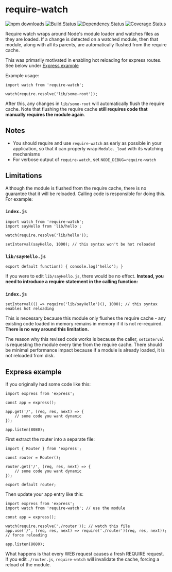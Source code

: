 # require-watch

[![npm downloads][downloads-image]][downloads-url] [![Build Status][travis-image]][travis-url] [![Dependency Status][daviddm-image]][daviddm-url] [![Coverage Status][coverage-image]][coverage-url]

Require watch wraps around Node's module loader and watches files as they are loaded. If a change is detected on a watched module, then that module, along with all its parents, are automatically flushed from the require cache.

This was primarily motivated in enabling hot reloading for express routes. See below under [Express example](#express-example)

Example usage:

```
import watch from 'require-watch';

watch(require.resolve('lib/some-root'));
```

After this, any changes in `lib/some-root` will automatically flush the require cache. Note that flushing the require cache **still requires code that manually requires the module again**.

## Notes

* You should require and use `require-watch` as early as possible in your application, so that it can properly wrap `Module._load` with its watching mechanisms
* For verbose output of `require-watch`, set `NODE_DEBUG=require-watch`

## Limitations

Although the module is flushed from the require cache, there is no guarantee that it will be reloaded. Calling code is responsible for doing this. For example:

### `index.js`

```
import watch from 'require-watch';
import sayHello from 'lib/hello';

watch(require.resolve('lib/hello'));

setInterval(sayHello, 1000); // this syntax won't be hot reloaded
```

### `lib/sayHello.js`

```
export default function() { console.log('hello'); }
```

If you were to edit `lib/sayHello.js`, there would be no effect. **Instead, you need to introduce a require statement in the calling function:**

### `index.js`

```
setInterval(() => require('lib/sayHello')(), 1000); // this syntax enables hot reloading
```

This is necessary because this module only flushes the require cache - any existing code loaded in memory remains in memory if it is not re-required. **There is no way around this limitation.**

The reason why this revised code works is because the caller, `setInterval` is requesting the module every time from the require cache. There should be minimal performance impact because if a module is already loaded, it is not reloaded from disk.

## Express example

If you originally had some code like this:

```
import express from 'express';

const app = express();

app.get('/', (req, res, next) => {
	// some code you want dynamic
});

app.listen(8080);
```

First extract the router into a separate file:

```
import { Router } from 'express';

const router = Router();

router.get('/', (req, res, next) => {
	// some code you want dynamic
});

export default router;
```

Then update your app entry like this:

```
import express from 'express';
import watch from 'require-watch'; // use the module

const app = express();

watch(require.resolve('./router')); // watch this file
app.use('/', (req, res, next) => require('./router')(req, res, next)); // force reloading

app.listen(8080);
```

What happens is that every WEB request causes a fresh REQUIRE request. If you edit `./router.js`, `require-watch` will invalidate the cache, forcing a reload of the module.

[downloads-image]: https://img.shields.io/npm/dm/require-watch.svg?style=flat-square
[downloads-url]: https://www.npmjs.com/package/require-watch
[travis-image]: https://travis-ci.org/masotime/require-watch.svg?branch=master
[travis-url]: https://travis-ci.org/masotime/require-watch
[daviddm-image]: https://david-dm.org/masotime/require-watch.svg?theme=shields.io
[daviddm-url]: https://david-dm.org/masotime/require-watch
[coverage-image]: https://coveralls.io/repos/github/masotime/require-watch/badge.svg?branch=master
[coverage-url]: https://coveralls.io/github/masotime/require-watch?branch=master